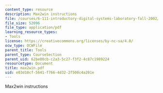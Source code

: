 ```yaml
---
content_type: resource
description: Max2win instructions
file: /courses/6-111-introductory-digital-systems-laboratory-fall-2002/e03d10cf5641f7664d322f500c4a201e_max2win.pdf
file_size: 52096
file_type: application/pdf
learning_resource_types:
- Tools
license: https://creativecommons.org/licenses/by-nc-sa/4.0/
ocw_type: OCWFile
parent_title: Tools
parent_type: CourseSection
parent_uid: 62be00cb-c2a3-5c27-f3f2-4c87c1989224
resourcetype: Document
title: max2win.pdf
uid: e03d10cf-5641-f766-4d32-2f500c4a201e
---
```

Max2win instructions